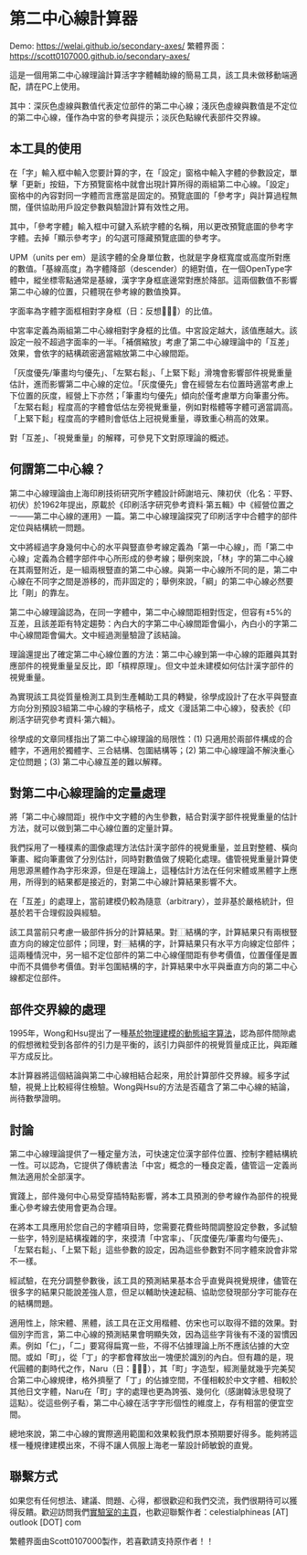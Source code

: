 # 第二中心線計算器

Demo: https://welai.github.io/secondary-axes/
繁體界面：https://scott0107000.github.io/secondary-axes/

這是一個用第二中心線理論計算活字字體輔助線的簡易工具，該工具未做移動端適配，請在PC上使用。

其中：深灰色虛線與數值代表定位部件的第二中心線；淺灰色虛線與數值是不定位的第二中心線，僅作為中宮的參考與提示；淡灰色點線代表部件交界線。

## 本工具的使用
在「字」輸入框中輸入您要計算的字，在「設定」窗格中輸入字體的參數設定，單擊「更新」按鈕，下方預覽窗格中就會出現計算所得的兩組第二中心線。「設定」窗格中的內容對同一字體而言應當是固定的。預覽底圖的「參考字」與計算過程無關，僅供協助用戶設定參數與驗證計算有效性之用。

其中，「參考字體」輸入框中可鍵入系統字體的名稱，用以更改預覽底圖的參考字字體。去掉「顯示參考字」的勾選可隱藏預覽底圖的參考字。

UPM（units per em）是該字體的全身單位數，也就是字身框寬度或高度所對應的數值。「基線高度」為字體降部（descender）的絕對值，在一個OpenType字體中，縱坐標零點通常是基線，漢字字身框底邊常對應於降部。這兩個數值不影響第二中心線的位置，只體現在參考線的數值換算。

字面率為字體字面框相對字身框（日：反想）的比值。

中宮率定義為兩組第二中心線相對字身框的比值。中宮設定越大，該值應越大。該設定一般不超過字面率的一半。「補償縮放」考慮了第二中心線理論中的「互差」效果，會依字的結構疏密適當縮放第二中心線間距。

「灰度優先/筆畫均勻優先」、「左緊右鬆」、「上緊下鬆」滑塊會影響部件視覺重量估計，進而影響第二中心線的定位。「灰度優先」會在經營左右位置時適當考慮上下位置的灰度，經營上下亦然；「筆畫均勻優先」傾向於僅考慮單方向筆畫分佈。「左緊右鬆」程度高的字體會低估左旁視覺重量，例如對楷體等字體可適當調高。「上緊下鬆」程度高的字體則會低估上冠視覺重量，導致重心稍高的效果。

對「互差」、「視覺重量」的解釋，可參見下文對原理論的概述。

## 何謂第二中心線？
第二中心線理論由上海印刷技術研究所字體設計師謝培元、陳初伏（化名：平野、初伏）於1962年提出，原載於《印刷活字研究參考資料·第五輯》中《經營位置之一——第二中心線的運用》一篇。第二中心線理論探究了印刷活字中合體字的部件定位與結構統一問題。

文中將經過字身幾何中心的水平與豎直參考線定義為「第一中心線」，而「第二中心線」定義為合體字部件中心所形成的參考線；舉例來說，「林」字的第二中心線在其兩豎附近，是一組兩根豎直的第二中心線。與第一中心線所不同的是，第二中心線在不同字之間是游移的，而非固定的；舉例來說，「綱」的第二中心線必然要比「剛」的靠左。

第二中心線理論認為，在同一字體中，第二中心線間距相對恆定，但容有±5%的互差，且該差距有特定趨勢：內白大的字第二中心線間距會偏小，內白小的字第二中心線間距會偏大。文中經過測量驗證了該結論。

理論還提出了確定第二中心線位置的方法：第二中心線到第一中心線的距離與其對應部件的視覺重量呈反比，即「槓桿原理」。但文中並未建模如何估計漢字部件的視覺重量。

為實現該工具從質量檢測工具到生產輔助工具的轉變，徐學成設計了在水平與豎直方向分別預設3組第二中心線的字稿格子，成文《漫話第二中心線》，發表於《印刷活字研究參考資料·第六輯》。

徐學成的文章同樣指出了第二中心線理論的局限性：(1) 只適用於兩部件構成的合體字，不適用於獨體字、三合結構、包圍結構等；(2) 第二中心線理論不解決重心定位問題；(3) 第二中心線互差的難以解釋。

## 對第二中心線理論的定量處理
將「第二中心線間距」視作中文字體的內生參數，結合對漢字部件視覺重量的估計方法，就可以做到第二中心線位置的定量計算。

我們採用了一種樸素的圖像處理方法估計漢字部件的視覺重量，並且對整體、橫向筆畫、縱向筆畫做了分別估計，同時對數值做了規範化處理。儘管視覺重量計算使用思源黑體作為字形來源，但是在理論上，這種估計方法在任何宋體或黑體字上應用，所得到的結果都是接近的，對第二中心線計算結果影響不大。

在「互差」的處理上，當前建模仍較為隨意（arbitrary），並非基於嚴格統計，但基於若干合理假設與經驗。

該工具當前只考慮一級部件拆分的計算結果。對⿰結構的字，計算結果只有兩根豎直方向的線定位部件；同理，對⿱結構的字，計算結果只有水平方向線定位部件；這兩種情況中，另一組不定位部件的第二中心線僅間距有參考價值，位置僅僅是置中而不具備參考價值。對半包圍結構的字，計算結果中水平與垂直方向的第二中心線都定位部件。

## 部件交界線的處理
1995年，Wong和Hsu提出了一種[基於物理建模的動態組字算法](https://ieeexplore.ieee.org/document/524809)，認為部件間隙處的假想微粒受到各部件的引力是平衡的，該引力與部件的視覺質量成正比，與距離平方成反比。

本計算器將這個結論與第二中心線相結合起來，用於計算部件交界線。經多字試驗，視覺上比較經得住檢驗。Wong與Hsu的方法是否蘊含了第二中心線的結論，尚待數學證明。

## 討論
第二中心線理論提供了一種定量方法，可快速定位漢字部件位置、控制字體結構統一性。可以認為，它提供了傳統書法「中宮」概念的一種良定義，儘管這一定義尚無法適用於全部漢字。

實踐上，部件幾何中心易受穿插特點影響，將本工具預測的參考線作為部件的視覺重心參考線去使用會更為合理。

在將本工具應用於您自己的字體項目時，您需要花費些時間調整設定參數，多試驗一些字，特別是結構複雜的字，來摸清「中宮率」、「灰度優先/筆畫均勻優先」、「左緊右鬆」、「上緊下鬆」這些參數的設定，因為這些參數對不同字體來說會非常不一樣。

經試驗，在充分調整參數後，該工具的預測結果基本合乎直覺與視覺規律，儘管在很多字的結果只能說差強人意，但足以輔助快速起稿、協助您發現部分字可能存在的結構問題。

適用性上，除宋體、黑體，該工具在正文用楷體、仿宋也可以取得不錯的效果。對個別字而言，第二中心線的預測結果會明顯失效，因為這些字背後有不淺的習慣因素。例如「仁」，「二」要寫得扁寬一些，不得不佔據理論上所不應該佔據的大空間。或如「町」，從「丁」的字都會釋放出一塊便於識別的內白。但有趣的是，現代圓體的劃時代之作，Naru（日：），其「町」字造型，經測量就幾乎完美契合第二中心線規律，格外擠壓了「丁」的佔據空間，不僅相較於中文字體、相較於其他日文字體，Naru在「町」字的處理也更為誇張、幾何化（感謝韓泳思發現了這點）。從這些例子看，第二中心線在活字字形個性的維度上，存有相當的便宜空間。

總地來說，第二中心線的實際適用範圍和效果較我們原本預期要好得多。能夠將這樣一種規律建模出來，不得不讓人佩服上海老一輩設計師敏銳的直覺。

## 聯繫方式
如果您有任何想法、建議、問題、心得，都很歡迎和我們交流，我們很期待可以獲得反饋。歡迎訪問我們[實驗室的主頁](http://www.next.zju.edu.cn/)，也歡迎聯繫作者：celestialphineas [AT] outlook [DOT] com

繁體界面由Scott0107000製作，若喜歡請支持原作者！！

